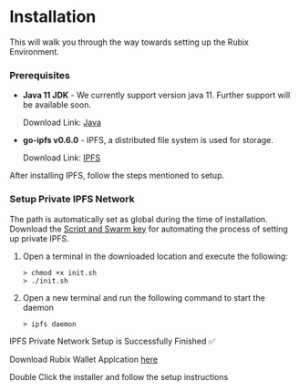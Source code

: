 # Installation

This will walk you through the way towards setting up the Rubix Environment.

### Prerequisites

-   **Java 11 JDK** - We currently support version java 11. Further support will be available soon.

    Download Link: [Java](https://www.oracle.com/in/java/technologies/javase/jdk11-archive-downloads.html#license-lightbox)
    
-   **go-ipfs v0.6.0** - IPFS, a distributed file system is used for storage.

    Download Link: [IPFS](https://github.com/rubixchain/rubixsetup/releases/tag/linux-ipfs)
    
After installing IPFS, follow the steps mentioned to setup.

### Setup Private IPFS Network 
The path is automatically set as global during the time of installation.
Download the [Script and Swarm key](https://github.com/rubixchain/rubixsetup/releases/tag/linux-setup) for automating the process of setting up private IPFS.

1. Open a terminal in the downloaded location and execute the following:
	```
	> chmod +x init.sh
	> ./init.sh
	```
2.  Open a new terminal and run the following command to start the daemon
	```
	> ipfs daemon
	```

IPFS Private Network Setup is Successfully Finished ✅
      
Download Rubix Wallet Applcation [here](https://github.com/rubixchain/wallet/releases/tag/v0.1)   
 
Double Click the installer and follow the setup instructions      
